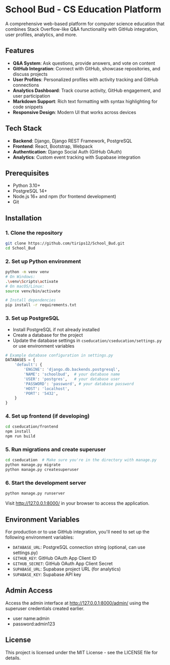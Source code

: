 # School Bud - CS Education Platform

A comprehensive web-based platform for computer science education that combines Stack Overflow-like Q&A functionality with GitHub integration, user profiles, analytics, and more.

## Features

- **Q&A System**: Ask questions, provide answers, and vote on content
- **GitHub Integration**: Connect with GitHub, showcase repositories, and discuss projects
- **User Profiles**: Personalized profiles with activity tracking and GitHub connections
- **Analytics Dashboard**: Track course activity, GitHub engagement, and user participation
- **Markdown Support**: Rich text formatting with syntax highlighting for code snippets
- **Responsive Design**: Modern UI that works across devices

## Tech Stack

- **Backend**: Django, Django REST Framework, PostgreSQL
- **Frontend**: React, Bootstrap, Webpack
- **Authentication**: Django Social Auth (GitHub OAuth)
- **Analytics**: Custom event tracking with Supabase integration

## Prerequisites

- Python 3.10+
- PostgreSQL 14+
- Node.js 16+ and npm (for frontend development)
- Git

## Installation

### 1. Clone the repository

```bash
git clone https://github.com/tirips12/School_Bud.git
cd School_Bud
```

### 2. Set up Python environment

```bash
python -m venv venv
# On Windows:
.\venv\Scripts\activate
# On macOS/Linux:
source venv/bin/activate

# Install dependencies
pip install -r requirements.txt
```

### 3. Set up PostgreSQL

- Install PostgreSQL if not already installed
- Create a database for the project
- Update the database settings in `cseducation/cseducation/settings.py` or use environment variables

```python
# Example database configuration in settings.py
DATABASES = {
    'default': {
        'ENGINE': 'django.db.backends.postgresql',
        'NAME': 'schoolbud',  # your database name
        'USER': 'postgres',   # your database user
        'PASSWORD': 'password', # your database password
        'HOST': 'localhost',
        'PORT': '5432',
    }
}
```

### 4. Set up frontend (if developing)

```bash
cd cseducation/frontend
npm install
npm run build
```

### 5. Run migrations and create superuser

```bash
cd cseducation  # Make sure you're in the directory with manage.py
python manage.py migrate
python manage.py createsuperuser
```

### 6. Start the development server

```bash
python manage.py runserver
```

Visit http://127.0.0.1:8000/ in your browser to access the application.

## Environment Variables

For production or to use GitHub integration, you'll need to set up the following environment variables:

- `DATABASE_URL`: PostgreSQL connection string (optional, can use settings.py)
- `GITHUB_KEY`: GitHub OAuth App Client ID
- `GITHUB_SECRET`: GitHub OAuth App Client Secret
- `SUPABASE_URL`: Supabase project URL (for analytics)
- `SUPABASE_KEY`: Supabase API key

## Admin Access

Access the admin interface at http://127.0.0.1:8000/admin/ using the superuser credentials created earlier.
- user name:admin
- password:admin123
## License

This project is licensed under the MIT License - see the LICENSE file for details.
